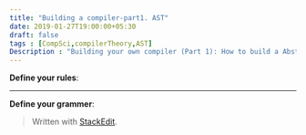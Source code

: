 ```yaml
---
title: "Building a compiler-part1. AST"
date: 2019-01-27T19:00:00+05:30
draft: false
tags : [CompSci,compilerTheory,AST]
Description : "Building your own compiler (Part 1): How to build a Abstract Syntax Tree"
---
```

**Define your rules**:  

---  
**Define your grammer**:  



> Written with [StackEdit](https://stackedit.io/).
<!--stackedit_data:
eyJoaXN0b3J5IjpbODMxNzcyMzBdfQ==
-->
